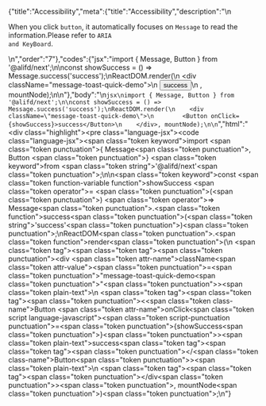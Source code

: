 {"title":"Accessibility","meta":{"title":"Accessibility","description":"\n<p>When you click <code>button</code>, it automatically focuses on <code>Message</code> to read the information.Please refer to <code>ARIA and KeyBoard</code>.</p>\n","order":"7"},"codes":{"jsx":"import { Message, Button } from '@alifd/next';\n\nconst showSuccess = () => Message.success('success');\nReactDOM.render(\n    <div className=\"message-toast-quick-demo\">\n        <Button onClick={showSuccess}>success</Button>\n    </div>, mountNode);\n\n"},"body":"\n````jsx\nimport { Message, Button } from '@alifd/next';\n\nconst showSuccess = () => Message.success('success');\nReactDOM.render(\n    <div className=\"message-toast-quick-demo\">\n        <Button onClick={showSuccess}>success</Button>\n    </div>, mountNode);\n\n````","html":"<script>(function(){'use strict';\n\nvar _next = require('@alifd/next');\n\nvar showSuccess = function showSuccess() {\n    return _next.Message.success('success');\n};\nReactDOM.render(React.createElement(\n    'div',\n    { className: 'message-toast-quick-demo' },\n    React.createElement(\n        _next.Button,\n        { onClick: showSuccess },\n        'success'\n    )\n), mountNode);})()</script><div class=\"highlight\"><pre class=\"language-jsx\"><code class=\"language-jsx\"><span class=\"token keyword\">import</span> <span class=\"token punctuation\">{</span> Message<span class=\"token punctuation\">,</span> Button <span class=\"token punctuation\">}</span> <span class=\"token keyword\">from</span> <span class=\"token string\">'@alifd/next'</span><span class=\"token punctuation\">;</span>\n\n<span class=\"token keyword\">const</span> <span class=\"token function-variable function\">showSuccess</span> <span class=\"token operator\">=</span> <span class=\"token punctuation\">(</span><span class=\"token punctuation\">)</span> <span class=\"token operator\">=></span> Message<span class=\"token punctuation\">.</span><span class=\"token function\">success</span><span class=\"token punctuation\">(</span><span class=\"token string\">'success'</span><span class=\"token punctuation\">)</span><span class=\"token punctuation\">;</span>\nReactDOM<span class=\"token punctuation\">.</span><span class=\"token function\">render</span><span class=\"token punctuation\">(</span>\n    <span class=\"token tag\"><span class=\"token tag\"><span class=\"token punctuation\">&lt;</span>div</span> <span class=\"token attr-name\">className</span><span class=\"token attr-value\"><span class=\"token punctuation\">=</span><span class=\"token punctuation\">\"</span>message-toast-quick-demo<span class=\"token punctuation\">\"</span></span><span class=\"token punctuation\">></span></span><span class=\"token plain-text\">\n        </span><span class=\"token tag\"><span class=\"token tag\"><span class=\"token punctuation\">&lt;</span><span class=\"token class-name\">Button</span></span> <span class=\"token attr-name\">onClick</span><span class=\"token script language-javascript\"><span class=\"token script-punctuation punctuation\">=</span><span class=\"token punctuation\">{</span>showSuccess<span class=\"token punctuation\">}</span></span><span class=\"token punctuation\">></span></span><span class=\"token plain-text\">success</span><span class=\"token tag\"><span class=\"token tag\"><span class=\"token punctuation\">&lt;/</span><span class=\"token class-name\">Button</span></span><span class=\"token punctuation\">></span></span><span class=\"token plain-text\">\n    </span><span class=\"token tag\"><span class=\"token tag\"><span class=\"token punctuation\">&lt;/</span>div</span><span class=\"token punctuation\">></span></span><span class=\"token punctuation\">,</span> mountNode<span class=\"token punctuation\">)</span><span class=\"token punctuation\">;</span>\n</code></pre></div>"}